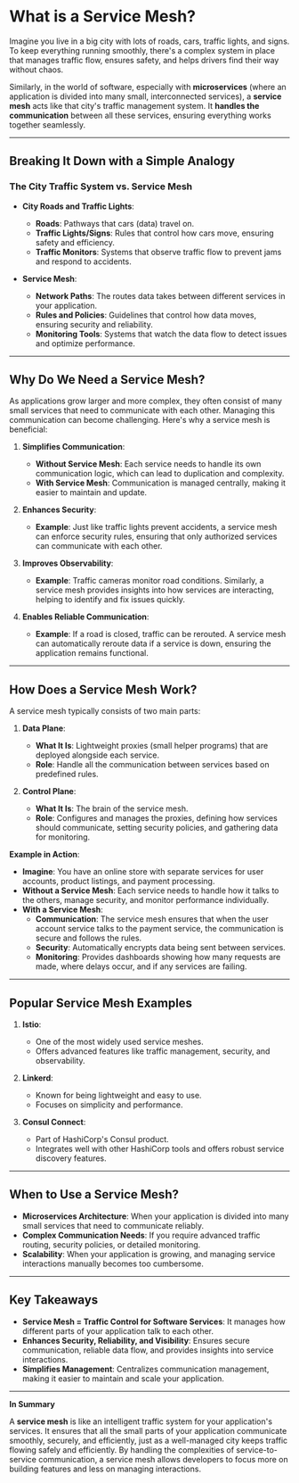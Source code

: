 # What is a Service Mesh?

Imagine you live in a big city with lots of roads, cars, traffic lights, and signs. To keep everything running smoothly, there's a complex system in place that manages traffic flow, ensures safety, and helps drivers find their way without chaos.

Similarly, in the world of software, especially with **microservices** (where an application is divided into many small, interconnected services), a **service mesh** acts like that city's traffic management system. It **handles the communication** between all these services, ensuring everything works together seamlessly.

---

## Breaking It Down with a Simple Analogy

### The City Traffic System vs. Service Mesh

- **City Roads and Traffic Lights**:
  - **Roads**: Pathways that cars (data) travel on.
  - **Traffic Lights/Signs**: Rules that control how cars move, ensuring safety and efficiency.
  - **Traffic Monitors**: Systems that observe traffic flow to prevent jams and respond to accidents.

- **Service Mesh**:
  - **Network Paths**: The routes data takes between different services in your application.
  - **Rules and Policies**: Guidelines that control how data moves, ensuring security and reliability.
  - **Monitoring Tools**: Systems that watch the data flow to detect issues and optimize performance.

---

## Why Do We Need a Service Mesh?

As applications grow larger and more complex, they often consist of many small services that need to communicate with each other. Managing this communication can become challenging. Here's why a service mesh is beneficial:

1. **Simplifies Communication**:
   - **Without Service Mesh**: Each service needs to handle its own communication logic, which can lead to duplication and complexity.
   - **With Service Mesh**: Communication is managed centrally, making it easier to maintain and update.

2. **Enhances Security**:
   - **Example**: Just like traffic lights prevent accidents, a service mesh can enforce security rules, ensuring that only authorized services can communicate with each other.

3. **Improves Observability**:
   - **Example**: Traffic cameras monitor road conditions. Similarly, a service mesh provides insights into how services are interacting, helping to identify and fix issues quickly.

4. **Enables Reliable Communication**:
   - **Example**: If a road is closed, traffic can be rerouted. A service mesh can automatically reroute data if a service is down, ensuring the application remains functional.

---

## How Does a Service Mesh Work?

A service mesh typically consists of two main parts:

1. **Data Plane**:
   - **What It Is**: Lightweight proxies (small helper programs) that are deployed alongside each service.
   - **Role**: Handle all the communication between services based on predefined rules.

2. **Control Plane**:
   - **What It Is**: The brain of the service mesh.
   - **Role**: Configures and manages the proxies, defining how services should communicate, setting security policies, and gathering data for monitoring.

**Example in Action**:
- **Imagine**: You have an online store with separate services for user accounts, product listings, and payment processing.
- **Without a Service Mesh**: Each service needs to handle how it talks to the others, manage security, and monitor performance individually.
- **With a Service Mesh**:
  - **Communication**: The service mesh ensures that when the user account service talks to the payment service, the communication is secure and follows the rules.
  - **Security**: Automatically encrypts data being sent between services.
  - **Monitoring**: Provides dashboards showing how many requests are made, where delays occur, and if any services are failing.

---

## Popular Service Mesh Examples

1. **Istio**:
   - One of the most widely used service meshes.
   - Offers advanced features like traffic management, security, and observability.

2. **Linkerd**:
   - Known for being lightweight and easy to use.
   - Focuses on simplicity and performance.

3. **Consul Connect**:
   - Part of HashiCorp's Consul product.
   - Integrates well with other HashiCorp tools and offers robust service discovery features.

---

## When to Use a Service Mesh?

- **Microservices Architecture**: When your application is divided into many small services that need to communicate reliably.
- **Complex Communication Needs**: If you require advanced traffic routing, security policies, or detailed monitoring.
- **Scalability**: When your application is growing, and managing service interactions manually becomes too cumbersome.

---

## Key Takeaways

- **Service Mesh = Traffic Control for Software Services**: It manages how different parts of your application talk to each other.
- **Enhances Security, Reliability, and Visibility**: Ensures secure communication, reliable data flow, and provides insights into service interactions.
- **Simplifies Management**: Centralizes communication management, making it easier to maintain and scale your application.

---

**In Summary**

A **service mesh** is like an intelligent traffic system for your application's services. It ensures that all the small parts of your application communicate smoothly, securely, and efficiently, just as a well-managed city keeps traffic flowing safely and efficiently. By handling the complexities of service-to-service communication, a service mesh allows developers to focus more on building features and less on managing interactions.
